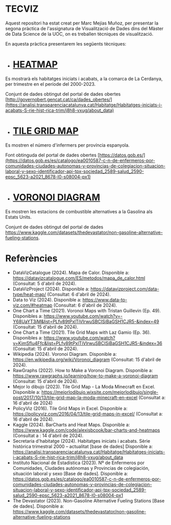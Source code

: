# TECVIZ

Aquest repositori ha estat creat per Marc Mejías Muñoz, per presentar la segona pràctica de l'assignatura de Visualització de Dades dins del Màster de Data Science de la UOC, on es treballen tècniques de visualització.

En aquesta pràctica presentarem les següents tècniques:

- # [HEATMAP](https://github.com/MarcMejiM/marcmejim.github.io/blob/main/heatmap.png)

Es mostrarà els habitatges iniciats i acabats, a la comarca de La Cerdanya, per trimestre en el període del 2000-2023.

Conjunt de dades obtingut del portal de dades obertes [http://governobert.gencat.cat/ca/dades_obertes/](https://analisi.transparenciacatalunya.cat/Habitatge/Habitatges-iniciats-i-acabats-S-rie-hist-rica-trim/j8h8-vxug/about_data)

- # [TILE GRID MAP](https://github.com/MarcMejiM/marcmejim.github.io/blob/main/TileGridMap.pdf)

Es mostren el número d'infermers per província espanyola.

Font obtinguda del portal de dades obertes [https://datos.gob.es/](https://datos.gob.es/es/catalogo/ea0010587-c-n-de-enfermeros-por-comunidades-ciudades-autonomas-y-provincias-de-colegiacion-situacion-laboral-y-sexo-identificador-api-tpx-sociedad_2589-salud_2590-epsc_5623-a2021_8678-l0-s08004-px1)

- # [VORONOI DIAGRAM](https://github.com/MarcMejiM/marcmejim.github.io/blob/main/voronoi.jpg)

Es mostren les estacions de combustible alternatives a la Gasolina als Estats Units.

Conjunt de dades obtingut del portal de dades https://www.kaggle.com/datasets/thedevastator/non-gasoline-alternative-fueling-stations.

# Referències
- DataVizCatalogue (2024). Mapa de Calor. Disponible a: https://datavizcatalogue.com/ES/metodos/mapa_de_calor.html (Consultat: 5 d'abril de 2024).
- DataVizProject (2024). Disponible a: https://datavizproject.com/data-type/heat-map/ (Consultat: 6 d'abril de 2024).
- Data to Viz (2024). Disponible a: https://www.data-to-viz.com/#heatmap (Consultat: 6 d'abril de 2024).
- One Chart a Time (2021).  Voronoi Maps with Tristan Guillevin (Ep. 49). Disponibles a: https://www.youtube.com/watch?v=-Y68UaYT3jM&list=PLfv89tPxlTiVIrwuSBCISiBaGSH1CJR5-&index=49 (Consultat: 15 d'abril de 2024).
- One Chart a Time (2021).  Tile Grid Maps with Laz Gamio (Ep. 36). Disponibles a: https://www.youtube.com/watch?v=KimSflu4Ffc&list=PLfv89tPxlTiVIrwuSBCISiBaGSH1CJR5-&index=36 (Consultat: 15 d'abril de 2024).
- Wikipedia (2024). Voronoi Diagram. Disponible a: https://en.wikipedia.org/wiki/Voronoi_diagram (Consultat: 15 d'abril de 2024).
- RawGraphs (2022). How to Make a Voronoi Diagram. Disponible a:  https://www.rawgraphs.io/learning/how-to-make-a-voronoi-diagram (Consultat: 15 d'abril de 2024).
- Mejor lo dibujo (2023). Tile Grid Map - La Moda Minecraft en Excel. Disponible a: https://mejorlodibujo.wixsite.com/mejorlodibujo/single-post/2017/10/13/tile-grid-map-la-moda-minecraft-en-excel (Consultat a: 16 d'abril de 2024)
- PolicyViz (2016). Tile Grid Maps in Excel. Disponible a: https://policyviz.com/2016/04/13/tile-grid-maps-in-excel/ (Consultat a: 16 d'abril de 2024).
- Kaggle (2024). BarCharts and Heat Maps. Disponible a: https://www.kaggle.com/code/alexisbcook/bar-charts-and-heatmaps (Consultat a : 14 d'abril de 2024).
- Secretaria d'habitatge (2024). Habitatges iniciats i acabats. Sèrie històrica trimestral 2000 – actualitat [base de dades] Disponible a: https://analisi.transparenciacatalunya.cat/Habitatge/Habitatges-iniciats-i-acabats-S-rie-hist-rica-trim/j8h8-vxug/about_data
- Instituto Nacional de Estadística (2023). Nº de Enfermeros por Comunidades, Ciudades autónomas y Provincias de colegiación, situación laboral y sexo [Base de dades]. Disponible a: https://datos.gob.es/es/catalogo/ea0010587-c-n-de-enfermeros-por-comunidades-ciudades-autonomas-y-provincias-de-colegiacion-situacion-laboral-y-sexo-identificador-api-tpx-sociedad_2589-salud_2590-epsc_5623-a2021_8678-l0-s08004-px1
- The Devastator (2023). Non-Gasoline Alternative Fueling Stations [Base de dades]. Disponible a: https://www.kaggle.com/datasets/thedevastator/non-gasoline-alternative-fueling-stations
